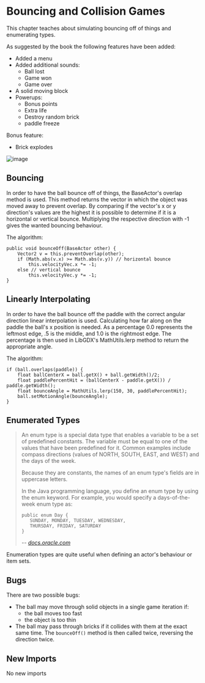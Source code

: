 # Bouncing and Collision Games
This chapter teaches about simulating bouncing off of things and enumerating types.

As suggested by the book the following features have been added:
* Added a menu
* Added additional sounds:
    * Ball lost
    * Game won
    * Game over
* A solid moving block
* Powerups:
    * Bonus points
    * Extra life
    * Destroy random brick
    * paddle freeze

Bonus feature:
* Brick explodes

![image](https://user-images.githubusercontent.com/4059636/60953053-b4c86100-a2fc-11e9-9768-fdc417dcd72b.png)

## Bouncing
In order to have the ball bounce off of things, the BaseActor's overlap method is used. This method returns the vector in which the object was moved away to prevent overlap. By comparing if the vector's x or y direction's values are the highest it is possible to determine if it is a horizontal or vertical bounce. Multiplying the respective direction with -1 gives the wanted bouncing behaviour.

The algorithm:

```
public void bounceOff(BaseActor other) {
    Vector2 v = this.preventOverlap(other);
    if (Math.abs(v.x) >= Math.abs(v.y)) // horizontal bounce
        this.velocityVec.x *= -1;
    else // vertical bounce
        this.velocityVec.y *= -1;
}
```

## Linearly Interpolating
In order to have the ball bounce off the paddle with the correct angular direction linear interpolation is used. Calculating how far along on the paddle the ball's x position is needed. As a percentage 0.0 represents the leftmost edge, .5 is the middle, and 1.0 is the rightmost edge. The percentage is then used in LibGDX's MathUtils.lerp method to return the appropriate angle.

The algorithm:
```
if (ball.overlaps(paddle)) {
    float ballCenterX = ball.getX() + ball.getWidth()/2;
    float paddlePercentHit = (ballCenterX - paddle.getX()) / paddle.getWidth();
    float bounceAngle = MathUtils.lerp(150, 30, paddlePercentHit);
    ball.setMotionAngle(bounceAngle);
}
```

## Enumerated Types
>An enum type is a special data type that enables a variable to be a set of predefined constants. The variable must be equal to one of the values that have been predefined for it. Common examples include compass directions (values of NORTH, SOUTH, EAST, and WEST) and the days of the week.
>
>Because they are constants, the names of an enum type's fields are in uppercase letters.
>
>In the Java programming language, you define an enum type by using the enum keyword. For example, you would specify a days-of-the-week enum type as:
>```
>public enum Day {
>    SUNDAY, MONDAY, TUESDAY, WEDNESDAY,
>    THURSDAY, FRIDAY, SATURDAY 
>}
>```
>-- <cite>[docs.oracle.com](https://docs.oracle.com/javase/tutorial/java/javaOO/enum.html)</cite>

Enumeration types are quite useful when defining an actor's behaviour or item sets.


## Bugs
There are two possible bugs:
* The ball may move through solid objects in a single game iteration if:
    * the ball moves too fast
    * the object is too thin
* The ball may pass through bricks if it collides with them at the exact same time. The `bounceOff()` method is then called twice, reversing the direction twice.

## New Imports

No new imports
